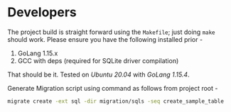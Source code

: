 # Developers

The project build is straight forward using the `Makefile`; just doing `make` should work. Please ensure you have the following installed prior -

1. GoLang 1.15.x
1. GCC with deps (required for SQLite driver compilation)

That should be it. Tested on _Ubuntu 20.04_ with _GoLang 1.15.4_.

Generate Migration script using command as follows from project root -

```bash
migrate create -ext sql -dir migration/sqls -seq create_sample_table
```
